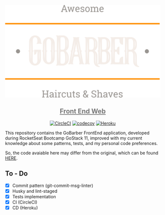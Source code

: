 <div align="center">
<img src="./src/assets/logo.svg" height="300" />

<h2><a href="https://gobarber-11-web.herokuapp.com/" style="color:#777">Front End Web</a></h2>

[![CircleCI][circleci-img]][circleci-url]
[![codecov][codecov-badge]][codecov-badge-url]
[![Heroku][heroku-badge]][heroku-badge-url]


</div>

This repository contains the GoBarber FrontEnd application, developed during RocketSeat Bootcamp GoStack 11, improved with my current knowledge about some patterns, tests, and my personal code preferences.

So, the code avaiable here may differ from the original, which can be found [HERE][gobarber-rocketseat].

## To - Do

- [x] Commit pattern (git-commit-msg-linter)
- [x] Husky and lint-staged
- [x] Tests implementation
- [x] CI (CircleCI)
- [x] CD (Heroku)

[gobarber-rocketseat]: https://github.com/rocketseat-education/bootcamp-gostack-modulos/tree/master/nivel-03/02-iniciando-o-front-end-web
[circleci-img]: https://circleci.com/gh/thejoaov/gobarber-11-web/tree/main.svg?style=svg
[circleci-url]: https://circleci.com/gh/thejoaov/gobarber-11-web/tree/main
[codecov-badge]: https://codecov.io/gh/thejoaov/gobarber-11-web/branch/main/graph/badge.svg
[codecov-badge-url]: https://codecov.io/gh/thejoaov/gobarber-11-web
[heroku-badge]: https://heroku-badge.herokuapp.com/?app=gobarber-11-web&svg=1
[heroku-badge-url]: https://https://gobarber-11-web.herokuapp.com

